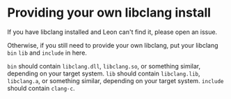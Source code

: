 # Providing your own libclang install
If you have libclang installed and Leon can't find it, please open an issue.

Otherwise, if you still need to provide your own libclang, put your libclang `bin` `lib` and `include` in here.

`bin` should contain `libclang.dll`, `libclang.so`, or something similar, depending on your target system.
`lib` should contain `libclang.lib`, `libclang.a`, or something similar, depending on your target system.
`include` should contain `clang-c`.
